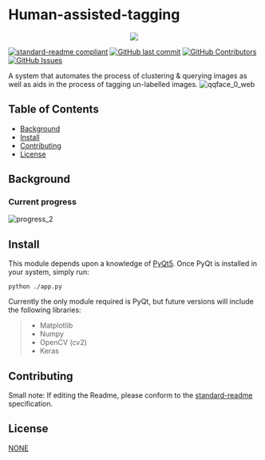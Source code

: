 # Human-assisted-tagging
<p align="center">
  <img src="https://www.seaicons.com/wp-content/uploads/2015/06/system-analysis-icon.png" />
</p>


[![standard-readme compliant](https://img.shields.io/badge/readme%20style-standard-brightgreen.svg?style=flat-square)](https://github.com/RichardLitt/standard-readme)
[![GitHub last commit](https://img.shields.io/github/last-commit/adarsh2012/Human-assisted-tagging)]()
[![GitHub Contributors](https://img.shields.io/github/contributors/adarsh2012/Human-assisted-tagging)]()
[![GitHub Issues](https://img.shields.io/github/issues/adarsh2012/Human-assisted-tagging)]()

A system that automates the process of clustering & querying images as well as aids in the process of tagging un-labelled images. 
![qqface_0_web](https://user-images.githubusercontent.com/42161058/97279987-3cc5d780-186e-11eb-87be-1233cc606391.gif)

## Table of Contents

- [Background](#background)
- [Install](#install)
- [Contributing](#contributing)
- [License](#license)

## Background

### Current progress

![progress_2](https://user-images.githubusercontent.com/42161058/93670822-7285dc80-fac8-11ea-9ae5-0e5d00c50beb.gif)

## Install

This module depends upon a knowledge of [PyQt5](https://pypi.org/project/PyQt5/). Once PyQt is installed in your system, simply run:

```
python ./app.py
```
Currently the only module required is PyQt, but future versions will include the following libraries:
> * Matplotlib
> * Numpy
> * OpenCV (cv2)
> * Keras

## Contributing

Small note: If editing the Readme, please conform to the [standard-readme](https://github.com/RichardLitt/standard-readme) specification.

## License

[NONE](../LICENSE)

